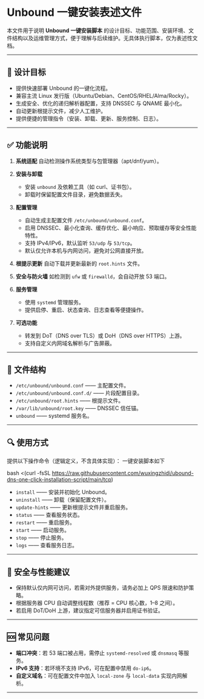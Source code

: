 # Unbound 一键安装表述文件

本文件用于说明 **Unbound 一键安装脚本** 的设计目标、功能范围、安装环境、文件结构以及运维管理方式，便于理解与后续维护。无具体执行脚本，仅为表述性文档。

---

## 📌 设计目标

* 提供快速部署 Unbound 的一键化流程。
* 兼容主流 Linux 发行版（Ubuntu/Debian、CentOS/RHEL/Alma/Rocky）。
* 生成安全、优化的递归解析器配置，支持 DNSSEC 与 QNAME 最小化。
* 自动更新根提示文件，减少人工维护。
* 提供便捷的管理指令（安装、卸载、更新、服务控制、日志）。

---

## ✅ 功能说明

1. **系统适配**
   自动检测操作系统类型与包管理器（apt/dnf/yum）。

2. **安装与卸载**

   * 安装 `unbound` 及依赖工具（如 curl、证书包）。
   * 卸载时保留配置文件目录，避免数据丢失。

3. **配置管理**

   * 自动生成主配置文件 `/etc/unbound/unbound.conf`。
   * 启用 DNSSEC、最小化查询、缓存优化、最小响应、预取缓存等安全性能特性。
   * 支持 IPv4/IPv6，默认监听 `53/udp` 与 `53/tcp`。
   * 默认仅允许本机与内网访问，避免对公网直接开放。

4. **根提示更新**
   自动下载并更新最新的 `root.hints` 文件。

5. **安全与防火墙**
   如检测到 `ufw` 或 `firewalld`，会自动开放 53 端口。

6. **服务管理**

   * 使用 `systemd` 管理服务。
   * 提供启停、重启、状态查询、日志查看等便捷操作。

7. **可选功能**

   * 转发到 DoT（DNS over TLS）或 DoH（DNS over HTTPS）上游。
   * 支持自定义内网域名解析与广告屏蔽。

---

## 📁 文件结构

* `/etc/unbound/unbound.conf` —— 主配置文件。
* `/etc/unbound/unbound.conf.d/` —— 片段配置目录。
* `/etc/unbound/root.hints` —— 根提示文件。
* `/var/lib/unbound/root.key` —— DNSSEC 信任锚。
* `unbound` —— systemd 服务名。

---

## 🔍 使用方式

提供以下操作命令（逻辑定义，不含具体实现）：
一键安装脚本如下

bash <(curl -fsSL https://raw.githubusercontent.com/wuxingzhidi/ubound-dns-one-click-installation-script/main/tcp)

* `install` —— 安装并初始化 Unbound。
* `uninstall` —— 卸载（保留配置文件）。
* `update-hints` —— 更新根提示文件并重启服务。
* `status` —— 查看服务状态。
* `restart` —— 重启服务。
* `start` —— 启动服务。
* `stop` —— 停止服务。
* `logs` —— 查看服务日志。

---

## 🔐 安全与性能建议

* 保持默认仅内网可访问，若需对外提供服务，请务必加上 QPS 限速和防护策略。
* 根据服务器 CPU 自动调整线程数（推荐 = CPU 核心数，1–8 之间）。
* 若启用 DoT/DoH 上游，建议指定可信服务器并启用证书验证。

---

## 🆘 常见问题

* **端口冲突**：若 53 端口被占用，需停止 `systemd-resolved` 或 `dnsmasq` 等服务。
* **IPv6 支持**：若环境不支持 IPv6，可在配置中禁用 `do-ip6`。
* **自定义域名**：可在配置文件中加入 `local-zone` 与 `local-data` 实现内网解析。

---
